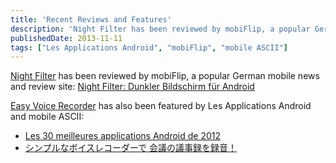 ```yaml
---
title: 'Recent Reviews and Features'
description: 'Night Filter has been reviewed by mobiFlip, a popular German mobile news and review site: Night Filter: Dunkler Bildschirm für Android'
publishedDate: 2013-11-11
tags: ["Les Applications Android", "mobiFlip", "mobile ASCII"]
---
```


[Night Filter](http://www.digipom.com/portfolio-items/night-filter/) has been reviewed by mobiFlip, a popular German mobile news and review site: [Night Filter: Dunkler Bildschirm für Android](http://www.mobiflip.de/night-filter-dunkler-bildschirm-fuer-android/)

[Easy Voice Recorder](/easy-voice-recorder) has also been featured by Les Applications Android and mobile ASCII:

- [Les 30 meilleures applications Android de 2012](https://www.digipom.com/recent-reviews-and-features/Les%2030%20meilleures%20applications%20Android%20de%202012)
- [シンプルなボイスレコーダーで 会議の議事録を録音！](http://mobileascii.jp/elem/000/000/074/74928/)